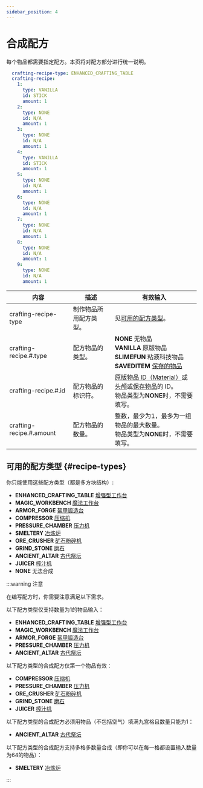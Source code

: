 ```yaml
---
sidebar_position: 4
---
```


# 合成配方

每个物品都需要指定配方。本页将对配方部分进行统一说明。

```yaml
  crafting-recipe-type: ENHANCED_CRAFTING_TABLE
  crafting-recipe:
    1:
      type: VANILLA
      id: STICK
      amount: 1
    2:
      type: NONE
      id: N/A
      amount: 1
    3:
      type: NONE
      id: N/A
      amount: 1
    4:
      type: VANILLA
      id: STICK
      amount: 1
    5:
      type: NONE
      id: N/A
      amount: 1
    6:
      type: NONE
      id: N/A
      amount: 1
    7:
      type: NONE
      id: N/A
      amount: 1
    8:
      type: NONE
      id: N/A
      amount: 1
    9:
      type: NONE
      id: N/A
      amount: 1
```

| 内容 | 描述 | 有效输入 |
| --- | ----------- | ----------------- |
| crafting-recipe-type | 制作物品所用配方类型。 | 见[可用的配方类型](#recipe-types)。 |
| crafting-recipe.#.type | 配方物品的类型。 | **NONE** 无物品 <br />**VANILLA** 原版物品 <br /> **SLIMEFUN** 粘液科技物品 <br />**SAVEDITEM** [保存的物品](./saved-items) |
| crafting-recipe.#.id | 配方物品的标识符。 | [原版物品 ID（Material）](https://hub.spigotmc.org/javadocs/spigot/org/bukkit/Material.html)或[头颅](../common/skull-items)或[保存物品](../common/saved-items)的 ID。<br />物品类型为**NONE**时，不需要填写。 |
| crafting-recipe.#.amount | 配方物品的数量。 | 整数，最少为1，最多为一组物品的最大数量。<br />物品类型为**NONE**时，不需要填写。 |

## 可用的配方类型 {#recipe-types}

你只能使用这些配方类型（都是多方块结构）:

- **ENHANCED_CRAFTING_TABLE** [增强型工作台](https://slimefun-wiki.guizhanss.cn/Enhanced-Crafting-Table)
- **MAGIC_WORKBENCH** [魔法工作台](https://slimefun-wiki.guizhanss.cn/Magic-Workbench)
- **ARMOR_FORGE** [盔甲锻造台](https://slimefun-wiki.guizhanss.cn/Armor-Forge)
- **COMPRESSOR** [压缩机](https://slimefun-wiki.guizhanss.cn/Compressor)
- **PRESSURE_CHAMBER** [压力机](https://slimefun-wiki.guizhanss.cn/Pressure-Chamber)
- **SMELTERY** [冶炼炉](https://slimefun-wiki.guizhanss.cn/Smeltery)
- **ORE_CRUSHER** [矿石粉碎机](https://slimefun-wiki.guizhanss.cn/Ore-Crusher)
- **GRIND_STONE** [磨石](https://slimefun-wiki.guizhanss.cn/Grind-Stone)
- **ANCIENT_ALTAR** [古代祭坛](https://slimefun-wiki.guizhanss.cn/Ancient-Altar)
- **JUICER** [榨汁机](https://slimefun-wiki.guizhanss.cn/Juicer)
- **NONE** 无法合成

:::warning 注意

在编写配方时，你需要注意满足以下需求。

以下配方类型仅支持数量为1的物品输入：

- **ENHANCED_CRAFTING_TABLE** [增强型工作台](https://slimefun-wiki.guizhanss.cn/Enhanced-Crafting-Table)
- **MAGIC_WORKBENCH** [魔法工作台](https://slimefun-wiki.guizhanss.cn/Magic-Workbench)
- **ARMOR_FORGE** [盔甲锻造台](https://slimefun-wiki.guizhanss.cn/Armor-Forge)
- **PRESSURE_CHAMBER** [压力机](https://slimefun-wiki.guizhanss.cn/Pressure-Chamber)
- **ANCIENT_ALTAR** [古代祭坛](https://slimefun-wiki.guizhanss.cn/Ancient-Altar)

以下配方类型的合成配方仅第一个物品有效：

- **COMPRESSOR** [压缩机](https://slimefun-wiki.guizhanss.cn/Compressor)
- **PRESSURE_CHAMBER** [压力机](https://slimefun-wiki.guizhanss.cn/Pressure-Chamber)
- **ORE_CRUSHER** [矿石粉碎机](https://slimefun-wiki.guizhanss.cn/Ore-Crusher)
- **GRIND_STONE** [磨石](https://slimefun-wiki.guizhanss.cn/Grind-Stone)
- **JUICER** [榨汁机](https://slimefun-wiki.guizhanss.cn/Juicer)

以下配方类型的合成配方必须用物品（不包括空气）填满九宫格且数量只能为1：

- **ANCIENT_ALTAR** [古代祭坛](https://slimefun-wiki.guizhanss.cn/Ancient-Altar)

以下配方类型的合成配方支持多格多数量合成（即你可以在每一格都设置输入数量为64的物品）：

- **SMELTERY** [冶炼炉](https://slimefun-wiki.guizhanss.cn/Smeltery)

:::
